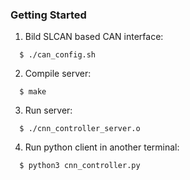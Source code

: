 ### Getting Started

1. Bild SLCAN based CAN interface:
```
  $ ./can_config.sh
```
2. Compile server:
```
  $ make
```
3. Run server:
```
  $ ./cnn_controller_server.o
```
4. Run python client in another terminal:
```
  $ python3 cnn_controller.py
```
